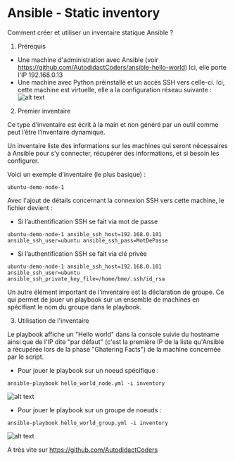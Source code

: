 # Ansible - Static inventory

Comment créer et utiliser un inventaire statique Ansible ?

1. Prérequis

- Une machine d'administration avec Ansible (voir https://github.com/AutodidactCoders/ansible-hello-world) Ici, elle porte l'IP 192.168.0.13
- Une machine avec Python préinstallé et un accès SSH vers celle-ci. Ici, cette machine est virtuelle, elle a la configuration réseau suivante :
![alt text][network_config]

[network_config]: https://github.com/AutodidactCoders/ansible-static-inventory/blob/master/ubuntu-demo-node-1_ip-addresses.png "ubuntu-demo-node-1 network"

2. Premier inventaire

Ce type d’inventaire est écrit à la main et non généré par un outil comme peut l’être l’inventaire dynamique.

Un inventaire liste des informations sur les machines qui seront nécessaires à Ansible pour s’y connecter, récupérer des  informations, et si besoin les configurer. 

Voici un exemple d’inventaire (le plus basique) : 
```
ubuntu-demo-node-1
```
Avec l'ajout de détails concernant la connexion SSH vers cette machine, le fichier devient :

- Si l’authentification SSH se fait via mot de passe
```
ubuntu-demo-node-1 ansible_ssh_host=192.168.0.101 ansible_ssh_user=ubuntu ansible_ssh_pass=MotDePasse
```
- Si l’authentification SSH se fait via clé privée
```
ubuntu-demo-node-1 ansible_ssh_host=192.168.0.101 ansible_ssh_user=ubuntu ansible_ssh_private_key_file=/home/bme/.ssh/id_rsa
```
Un autre élément important de l'inventaire est la déclaration de groupe. Ce qui permet de jouer un playbook sur un ensemble de machines en spécifiant le nom du groupe dans le playbook.

3. Utilisation de l'inventaire

Le playbook affiche un "Hello world" dans la console suivie du hostname ainsi que de l'IP dite "par défaut" (c'est la première IP de la liste qu'Ansible a récupérée lors de la phase "Ghatering Facts") de la machine concernée par le script.

- Pour jouer le playbook sur un noeud spécifique :

```shell
ansible-playbook hello_world_node.yml -i inventory 
```

![alt text][hello_world_node]

[hello_world_node]: https://github.com/AutodidactCoders/ansible-static-inventory/blob/master/hello_world_node.png "Hello World Node"

- Pour jouer le playbook sur un groupe de noeuds :

```shell
ansible-playbook hello_world_group.yml -i inventory 
```

![alt text][hello_world_group]

[hello_world_group]: https://github.com/AutodidactCoders/ansible-static-inventory/blob/master/hello_world_group.png "Hello World Group"

A très vite sur https://github.com/AutodidactCoders


